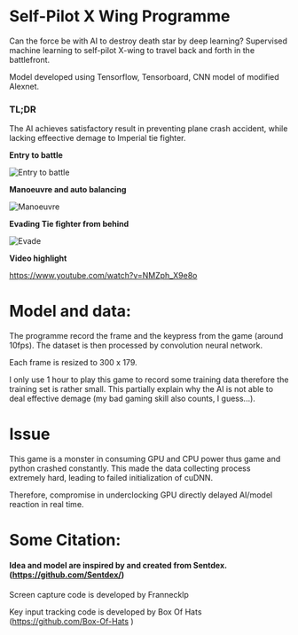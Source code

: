 # Self-Pilot X Wing Programme
Can the force be with AI to destroy death star by deep learning?
Supervised machine learning to self-pilot X-wing to travel back and forth in the battlefront.

Model developed using Tensorflow, Tensorboard, CNN model of modified Alexnet.

### TL;DR
The AI achieves satisfactory result in preventing plane crash accident, while lacking effeective demage to Imperial tie fighter.


**Entry to battle**

![Entry to battle](https://thumbs.gfycat.com/OnlyVengefulGelada-size_restricted.gif)

**Manoeuvre and auto balancing**

![Manoeuvre](https://thumbs.gfycat.com/HorribleFixedEidolonhelvum-size_restricted.gif)

**Evading Tie fighter from behind**

![Evade](https://thumbs.gfycat.com/PastWelcomeArcherfish-size_restricted.gif)

**Video highlight**

https://www.youtube.com/watch?v=NMZph_X9e8o

# Model and data:
The programme record the frame and the keypress from the game (around 10fps). The dataset is then processed by convolution neural network.

Each frame is resized to 300 x 179.

I only use 1 hour to play this game to record some training data therefore the training set is rather small. This partially explain why the AI is not able to deal effective demage (my bad gaming skill also counts, I guess...).

# Issue
This game is a monster in consuming GPU and CPU power thus game and python crashed constantly. This made the data collecting process extremely hard, leading to failed initialization of cuDNN.

Therefore, compromise in underclocking GPU directly delayed AI/model reaction in real time.


# Some Citation:
#### Idea and model are inspired by and created from Sentdex.(https://github.com/Sentdex/)

Screen capture code is developed by Frannecklp

Key input tracking code is developed by Box Of Hats (https://github.com/Box-Of-Hats )
